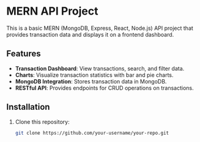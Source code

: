 # MERN API Project

This is a basic MERN (MongoDB, Express, React, Node.js) API project that provides transaction data and displays it on a frontend dashboard.

## Features

- **Transaction Dashboard**: View transactions, search, and filter data.
- **Charts**: Visualize transaction statistics with bar and pie charts.
- **MongoDB Integration**: Stores transaction data in MongoDB.
- **RESTful API**: Provides endpoints for CRUD operations on transactions.

## Installation

1. Clone this repository:
   ```bash
   git clone https://github.com/your-username/your-repo.git

